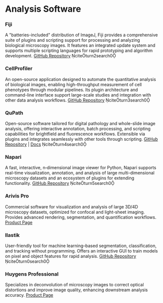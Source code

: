 # Analysis Software

### Fiji

A "batteries-included" distribution of ImageJ, Fiji provides a comprehensive suite of plugins and scripting support for processing and analyzing biological microscopy images. It features an integrated update system and supports multiple scripting languages for rapid prototyping and algorithm development.
[GitHub Repository](https://github.com/fiji/fiji) citeturn2search0

### CellProfiler

An open-source application designed to automate the quantitative analysis of biological images, enabling high-throughput measurement of cell phenotypes through modular pipelines. Its plugin architecture and command-line interface support large-scale studies and integration with other data analysis workflows.
[GitHub Repository](https://github.com/CellProfiler/CellProfiler) citeturn3search0

### QuPath

Open-source software tailored for digital pathology and whole-slide image analysis, offering interactive annotation, batch processing, and scripting capabilities for brightfield and fluorescence workflows. Extensible via plugins and integrates seamlessly with other tools through scripting.
[GitHub Repository](https://github.com/qupath/qupath) | [Docs](https://qupath.readthedocs.io) citeturn4search0

### Napari

A fast, interactive, n‑dimensional image viewer for Python, Napari supports real-time visualization, annotation, and analysis of large multi-dimensional microscopy datasets and an ecosystem of plugins for extending functionality.
[GitHub Repository](https://github.com/napari/napari) citeturn5search0

### Arivis Pro

Commercial software for visualization and analysis of large 3D/4D microscopy datasets, optimized for confocal and light-sheet imaging. Provides advanced rendering, segmentation, and quantification workflows.
[Product Page](https://www.arivis.com/products/arivis-pro)

### Ilastik

User-friendly tool for machine learning–based segmentation, classification, and tracking without programming. Offers an interactive GUI to train models on pixel and object features for rapid analysis.
[GitHub Repository](https://github.com/ilastik/ilastik) citeturn0search0

### Huygens Professional

Specializes in deconvolution of microscopy images to correct optical distortions and improve image quality, enhancing downstream analysis accuracy.
[Product Page](https://svi.nl/HuygensSoftware)